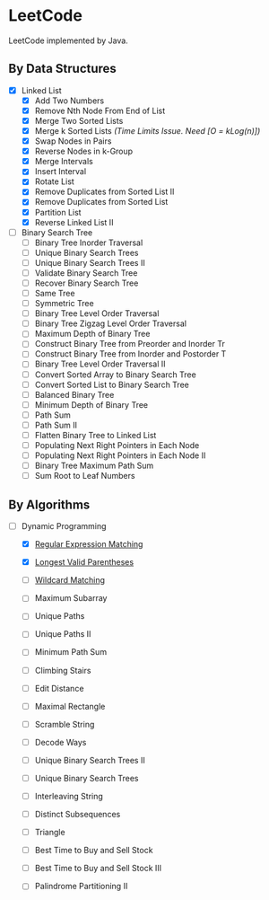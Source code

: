 # LeetCode

LeetCode implemented by Java.

## By Data Structures
- [x] Linked List
	- [x] Add Two Numbers
	- [x] Remove Nth Node From End of List
	- [x] Merge Two Sorted Lists
	- [x] Merge k Sorted Lists *_(Time Limits Issue. Need [O = kLog(n)])_*
	- [x] Swap Nodes in Pairs
	- [x] Reverse Nodes in k-Group
	- [x] Merge Intervals
	- [x] Insert Interval
	- [x] Rotate List
	- [x] Remove Duplicates from Sorted List II
	- [x] Remove Duplicates from Sorted List
	- [x] Partition List
	- [x] Reverse Linked List II
- [ ] Binary Search Tree
	- [ ] Binary Tree Inorder Traversal
	- [ ] Unique Binary Search Trees
	- [ ] Unique Binary Search Trees II
	- [ ] Validate Binary Search Tree
	- [ ] Recover Binary Search Tree
	- [ ] Same Tree
	- [ ] Symmetric Tree
	- [ ] Binary Tree Level Order Traversal
	- [ ] Binary Tree Zigzag Level Order Traversal
	- [ ] Maximum Depth of Binary Tree
	- [ ] Construct Binary Tree from Preorder and Inorder Tr
	- [ ] Construct Binary Tree from Inorder and Postorder T
	- [ ] Binary Tree Level Order Traversal II
	- [ ] Convert Sorted Array to Binary Search Tree
	- [ ] Convert Sorted List to Binary Search Tree
	- [ ] Balanced Binary Tree
	- [ ] Minimum Depth of Binary Tree
	- [ ] Path Sum
	- [ ] Path Sum II
	- [ ] Flatten Binary Tree to Linked List
	- [ ] Populating Next Right Pointers in Each Node
	- [ ] Populating Next Right Pointers in Each Node II
	- [ ] Binary Tree Maximum Path Sum
	- [ ] Sum Root to Leaf Numbers

## By Algorithms
- [ ] Dynamic Programming
	- [x] [Regular Expression Matching](./DP/Regular_Expression_Matching.md)
	- [x] [Longest Valid Parentheses](./DP/Longest_Valid_Parentheses.md)
	- [ ] [Wildcard Matching](./DP/Wildcard_Matching.md)
	- [ ] Maximum Subarray
	- [ ] Unique Paths
	- [ ] Unique Paths II
	- [ ] Minimum Path Sum
	- [ ] Climbing Stairs
	- [ ] Edit Distance
	- [ ] Maximal Rectangle
	- [ ] Scramble String
	- [ ] Decode Ways
	- [ ] Unique Binary Search Trees II
	- [ ] Unique Binary Search Trees
	- [ ] Interleaving String
	- [ ] Distinct Subsequences
	- [ ] Triangle
	- [ ] Best Time to Buy and Sell Stock
	- [ ] Best Time to Buy and Sell Stock III
	- [ ] Palindrome Partitioning II

